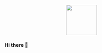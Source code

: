 <div id="header" align="center">
  <img src="https://media.giphy.com/media/L8K62iTDkzGX6/giphy.gif" width="100"/>
</div>



### Hi there 👋


